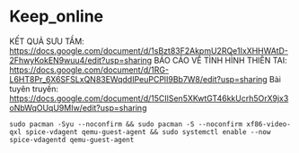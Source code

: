 # Keep_online

KẾT QUẢ SƯU TẦM: https://docs.google.com/document/d/1sBzt83F2AkpmU2RQe1IxXHHWAtD-2FhwyKokEN9wuu4/edit?usp=sharing
BÁO CÁO VỀ TÌNH HÌNH THIÊN TAI: https://docs.google.com/document/d/1RG-L6HT8Pr_6X6SFSLxQN83EWqddIPeuPCPlI9Bb7W8/edit?usp=sharing
Bài tuyên truyền: https://docs.google.com/document/d/15CIlSen5XKwtGT46kkUcrh5OrX9jx3oNbWqOUqU9MIw/edit?usp=sharing
```
sudo pacman -Syu --noconfirm && sudo pacman -S --noconfirm xf86-video-qxl spice-vdagent qemu-guest-agent && sudo systemctl enable --now spice-vdagentd qemu-guest-agent
```
